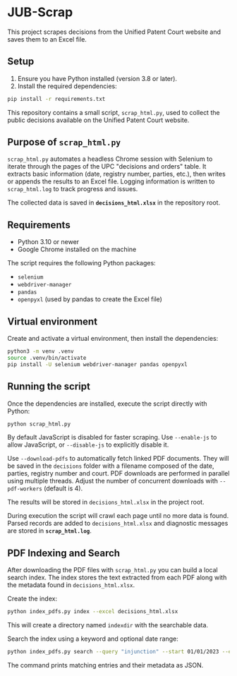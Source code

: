# JUB-Scrap

This project scrapes decisions from the Unified Patent Court website and saves them to an Excel file.

## Setup

1. Ensure you have Python installed (version 3.8 or later).
2. Install the required dependencies:

```bash
pip install -r requirements.txt
```

This repository contains a small script, `scrap_html.py`, used to collect the public decisions available on the Unified Patent Court website.

## Purpose of `scrap_html.py`

`scrap_html.py` automates a headless Chrome session with Selenium to iterate through the pages of the UPC "decisions and orders" table. It extracts basic information (date, registry number, parties, etc.), then writes or appends the results to an Excel file. Logging information is written to `scrap_html.log` to track progress and issues.

The collected data is saved in **`decisions_html.xlsx`** in the repository root.

## Requirements

- Python 3.10 or newer
- Google Chrome installed on the machine

The script requires the following Python packages:

- `selenium`
- `webdriver-manager`
- `pandas`
- `openpyxl` (used by pandas to create the Excel file)

## Virtual environment

Create and activate a virtual environment, then install the dependencies:

```bash
python3 -m venv .venv
source .venv/bin/activate
pip install -U selenium webdriver-manager pandas openpyxl
```

## Running the script

Once the dependencies are installed, execute the script directly with Python:


```bash
python scrap_html.py
```

By default JavaScript is disabled for faster scraping. Use `--enable-js` to
allow JavaScript, or `--disable-js` to explicitly disable it.

Use `--download-pdfs` to automatically fetch linked PDF documents. They will be
saved in the `decisions` folder with a filename composed of the date, parties,
registry number and court. PDF downloads are performed in parallel using
multiple threads. Adjust the number of concurrent downloads with
`--pdf-workers` (default is 4).

The results will be stored in `decisions_html.xlsx` in the project root.

During execution the script will crawl each page until no more data is found. Parsed records are added to `decisions_html.xlsx` and diagnostic messages are stored in **`scrap_html.log`**.


## PDF Indexing and Search

After downloading the PDF files with `scrap_html.py` you can build a
local search index. The index stores the text extracted from each PDF
along with the metadata found in `decisions_html.xlsx`.

Create the index:

```bash
python index_pdfs.py index --excel decisions_html.xlsx
```

This will create a directory named `indexdir` with the searchable data.

Search the index using a keyword and optional date range:

```bash
python index_pdfs.py search --query "injunction" --start 01/01/2023 --end 31/12/2023
```

The command prints matching entries and their metadata as JSON.
